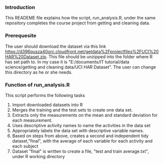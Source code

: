 ### Introduction
This READEME file explains how the script, run_analysis.R, under the same repository completes the course 
project from getting and cleaning data.

### Prerequesite
The user should download the dataset via this link 
https://d396qusza40orc.cloudfront.net/getdata%2Fprojectfiles%2FUCI%20HAR%20Dataset.zip. This file should
be unzipped into the folder where R has set path to. In my case it is 
"E:/documents/IT tutorial/data science/getting and cleaning data/UCI HAR Dataset". The user can change 
this directory as he or she needs.

### Function of run_analysis.R
This script performs the following tasks
1. Import downloaded datasets into R    
2. Merges the training and the test sets to create one data set.
3. Extracts only the measurements on the mean and standard deviation for each measurement. 
4. Uses descriptive activity names to name the activities in the data set
5. Appropriately labels the data set with descriptive variable names. 
6. Based on steps from above, creates a second and independent tidy dataset,"final", with the 
average of each variable for each activity and each subject
7. Dataset "final" is written to create a file, "test and train average.txt", under R working directory